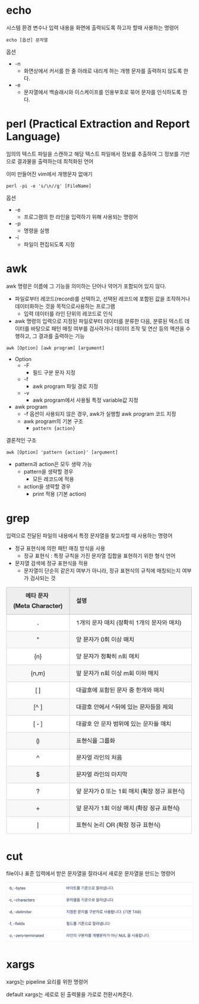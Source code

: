 # echo

시스템 환경 변수나 입력 내용을 화면에 출력되도록 하고자 할때 사용하는 명령어

```
echo [옵션] 문자열
```

옵션
- -n
  - 화면상에서 커서를 한 줄 아래로 내리게 하는 개행 문자를 출력하지 않도록 한다.
- -e
  - 문자열에서 백슬래시와 이스케이프를 인용부호로 묶어 문자를 인식하도록 한다.

# perl (Practical Extraction and Report Language)

임의의 텍스트 파일을 스캔하고 해당 텍스트 파일에서 정보를 추출하여 그 정보를 기반으로 결과물을 출력하는데 최적화된 언어

이미 만들어진 vim에서 개행문자 없애기

```
perl -pi -e 's/\n//g' [FileName]
```

옵션 
- -e
  - 프로그램의 한 라인을 입력하기 위해 사용되는 명령어
- -p
  - 명령을 실행
- -i
  - 파일이 편집되도록 지정

# awk

awk 명령은 이름에 그 기능을 의미하는 단어나 약어가 포함되어 있지 않다.
- 파일로부터 레코드(record)를 선택하고, 선택된 레코드에 포함된 값을 조작하거나 데이터화하는 것을 목적으로사용하는 프로그램
  - 입력 데이터를 라인 단위의 레코드로 인식
- awk 명령의 입력으로 지정된 파일로부터 데이터를 분류한 다음, 분류된 텍스트 데이터를 바탕으로 패턴 매칭 여부를 검사하거나 데이터 조작 및 연산 등의 액션을 수행하고, 그 결과를 출력하는 기능

```
awk [Option] [awk program] [argument]
```
- Option
  - -F
    - 필드 구분 문자 지정
  - -f
    - awk program 파일 경로 지정
  - -v
    - awk program에서 사용될 특정 variable값 지정
- awk program
  - -f 옵션이 사용되지 않은 경우, awk가 실행할 awk program 코드 지정
  - awk program의 기본 구조
    - `pattern {action}`

결론적인 구조
```
awk [Option] 'pattern {action}' [argument]
```
- pattern과 action은 모두 생략 가능
  - pattern을 생략할 경우
    - 모든 레코드에 적용
  - action을 생략할 경우
    - print 적용 (기본 action)



# grep

입력으로 전달된 파일의 내용에서 특정 문자열을 찾고자할 때 사용하는 명령어
- 정규 표현식에 의한 패턴 매칭 방식을 사용
  - 정규 표현식 : 특정 규칙을 가진 문자열 집합을 표현하기 위한 형식 언어
- 문자열 검색에 정규 표현식을 적용
  - 문자열이 단순히 같은지 여부가 아니라, 정규 표현식의 규칙에 매칭되는지 여부가 검사되는 것

![](2022-04-13-11-44-57.png)

# cut

file이나 표준 입력에서 받은 문자열을 잘라내서 새로운 문자열을 만드는 명령어

![](2022-04-13-12-08-15.png)

# xargs

xargs는 pipeline 요리를 위한 명령어

default xargs는 세로로 된 출력물을 가로로 전환시켜준다.